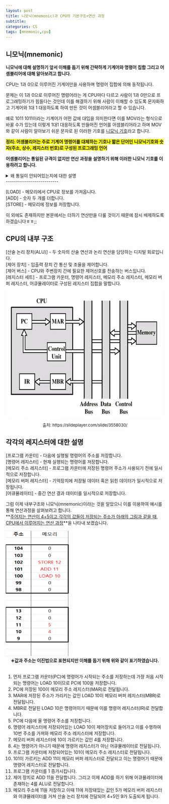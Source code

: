 ```yaml
---
layout: post
title: 니모닉(mnemonic)과 CPU의 기본구조+연산 과정
subtitle: 
categories: CS
tags: [mnemonic,cpu]
---  
```

## 니모닉(mnemonic)
**니모닉에 대해 설명하기 앞서 이해를 돕기 위해 간략하게 기계어와 명령어 집합 그리고 어셈블리어에 대해 알아보려고 합니다.**

CPU는 1과 0으로 이루어진 기계어만을 사용하며 명령어 집합에 의해 동작됩니다. 

문제는 이 1과 0으로 이루어진 명령어라는 게 CPU마다 다르고 사람이 1과 0만으로 프로그래밍하기가 힘들다는 것인데 이를 해결하기 위해 사람이 이해할 수 있도록 문자화하고 기계어와 1대 1 대응하도록 하여 만든 것이 어셈블리어라고 할 수 있습니다. 

예로 1011 1011이라는 기계어가 어떤 값에 대입을 의미한다면 이를 MOV라는 형식으로 바꿀 수가 있는데 이렇게 1대1 대응하도록 만들어진 언어를 어셈블리어라고 하며 MOV와 같이 사람이 알아보기 쉬운 문자로 된 이러한 기호를 <u>니모닉 기호</u>라고 합니다.  
  
<span style="background-color: yellow;"><strong>정리: 어셈블리어는 주로 기계어 명령어를 대체하는 기호나 짧은 단어인 니모닉기호와 숫자(주소, 상수, 레지스터 번호)로 구성된 프로그래밍 언어</strong></span>
<br>
   
**어셈블리어는 통일된 규격이 없지만 연산 과정을 설명하기 위해 이러한 니모닉 기호를 이용하려고 합니다.** 
<details>
<summary>왜 통일이 안되어있는지에 대한 설명</summary>
<p>어셈블리어가 통일된 표준을 갖지 않는 주된 이유는, 서로 다른 CPU 아키텍처가 각각 고유한 명령어 집합을 가지고 있기 때문입니다. 이러한 명령어 집합은 "명령어 집합 아키텍처(Instruction Set Architecture, ISA)"로 알려져 있으며, 각기 다른 CPU 아키텍처는 이 ISA에 따라 설계됩니다. 그렇기에 각 아키텍처는 고유한 연산 방식을 가지며, 이에 맞는 독특한 명령어 세트를 사용합니다. 이는 어셈블리어가 특정 CPU 아키텍처에 맞춰져 있어야 함을 의미하며, 결과적으로 서로 다른 CPU 아키텍처 간에는 어셈블리어의 호환성이 없다고 설명할 수 있습니다.</p>
</details>   
--------------------------
  
[LOAD] - 메모리에서 CPU로 정보를 가져옵니다.  
[ADD] - 숫자 두 개를 더합니다.  
[STORE] - 메모리에 정보를 저장합니다.    

 
이 외에도 존재하지만 본문에서는 더하기 연산만을 다룰 것이기 때문에 잠시 배제하도록 하겠습니다ㅎㅎ;;

## CPU의 내부 구조
[산술 논리 장치(ALU)] - 두 숫자의 산술 연산과 논리 연산을 담당하는 디지털 회로입니다.  
[제어 장치] - 입출력 장치 간 통신 및 조율을 제어합니다.  
[제어 버스] - CPU와 주변장치 간에 필요한 제어신호를 전송하는 버스입니다.  
[레지스터 세트] - 프로그램 카운터, 명령어 레지스터, 메모리 주소 레지스터, 메모리 버퍼 레지스터, 어큐뮬레이터로 구성된 레지스터 집합을 말합니다.  

<div>
  <img src="/assets/images/CPU구조.jpg" width="500" height="400" alt="CPU구조">
  <p style="font-size:small; text-align:center;">출처: https://slideplayer.com/slide/3558030/</p>
</div>  

## 각각의 레지스터에 대한 설명
[프로그램 카운터] - 다음에 실행될 명령어의 주소를 저장합니다.  
[명령어 레지스터] - 현재 실행되는 명령어를 저장합니다.  
[메모리 주소 레지스터] - 프로그램 카운터에 저장된 명령어 주소가 사용되기 전에 일시적으로 저장합니다.  
[메모리 버퍼 레지스터] - 기억장치에 저장될 데이터 혹은 읽힌 데이터가 일시적으로 저장됩니다.  
[어큐뮬레이터] - 중간 연산 결과 데이터를 일시적으로 저장합니다.    

그럼 이제 내부구조와 니모닉(mnemonic)이라는 것을 알았으니 이를 이용하여 예시를 통해 연산과정을 살펴보려고 합니다.  
**<u>주어지는 연산이 4+5이고 각각의 값들이 저장되는 주소가 아래의 그림과 같을 때, CPU에서 이루어지는 연산 과정</u>**을 나타내 보겠습니다.   

<img src="/assets/images/연산과정.png" width="200" height="400" alt="연산과정">  
<center><b>※값과 주소는 이진법으로 표현되지만 이해를 돕기 위해 위와 같이 표기하였습니다.</b></center>  
<br>  

1. 먼저 프로그램 카운터(PC)에 명령어가 시작되는 주소를 저장하는데 가장 처음 시작되는 명령어는 LOAD 10이므로 PC에 100을 저장합니다.
2. PC에 저장된 100이 메모리 주소 레지스터(MAR)로 전달됩니다.
3. MAR에 저장된 주소가 가리키는 값인 LOAD 10이 메모리 버퍼 레지스터(MBR)로 전달됩니다.
4. MBR로 전달된 LOAD 10은 명령어이기 때문에 이를 명령어 레지스터(IR)로 전달합니다.
5. PC에 다음에 올 명령어 주소를 저장합니다.
6. 명령어 레지스터에 저장되어있는 LOAD 10이 제어장치로 들어가고 이를 수행하여 10번 주소를 가져와 메모리 주소 레지스터에 저장합니다.
7. 메모리 버퍼 레지스터에 10이 가르키는 값인 4를 저장합니다.
8. 4는 명령어가 아니기 때문에 명령어 레지스터가 아닌 어큐뮬레이터로 전달됩니다.
9. 프로그램 카운터에 저장되어있는 101이 메모리 주소 레지스터로 전달됩니다.
10. 101이 가르키는 ADD 11이 메모리 버퍼 레지스터로 전달되고 이는 명령어기 때문에 명령어 레지스터로 전달합니다.
11. 프로그램 카운터를 1 증가시킵니다.
12. 제어 장치로 ADD 11을 전달합니다. 그리고 이제 ADD를 하기 위해 어큐뮬레이터에 존재하는 4를 ALU로 전달합니다.
13. 메모리 주소에 11을 저장하고 이때 11에 저장돼있는 값인 5가 메모리 버퍼 레지스터와 어큐뮬레이터를 거쳐 산술 논리 장치에 전달되어 4+5인 9가 도출되게 됩니다.